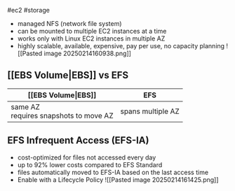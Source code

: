 #ec2 #storage
- managed NFS (network file system)
- can be mounted to multiple EC2 instances at a time
- works only with Linux EC2 instances in multiple AZ
- highly scalable, available, expensive, pay per use, no capacity planning
	![[Pasted image 20250214160938.png]]

## [[EBS Volume|EBS]] vs EFS

| **[[EBS Volume\|EBS]]**                  | **EFS**           |
| ---------------------------------------- | ----------------- |
| same AZ<br>requires snapshots to move AZ | spans multiple AZ |
## EFS Infrequent Access (EFS-IA)
- cost-optimized for files not accessed every day
- up to 92% lower costs compared to EFS Standard
- files automatically moved to EFS-IA based on the last access time
- Enable with a Lifecycle Policy
	![[Pasted image 20250214161425.png]]
